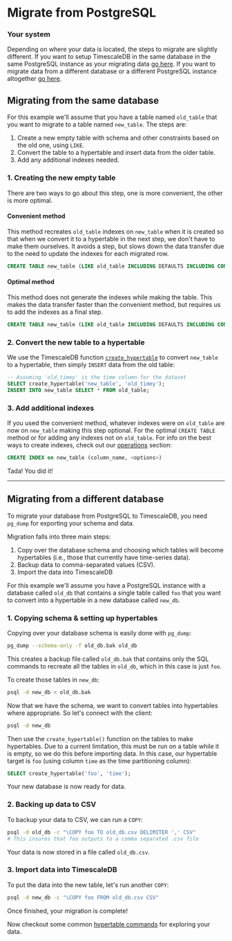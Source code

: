 # Migrate from PostgreSQL

### Your system

Depending on where your data is located, the steps to migrate are slightly
different.  If you want to setup TimescaleDB in the same database in the same
PostgreSQL instance as your migrating data [go here](#same-db).  If you want to
migrate data from a different database or a different PostgreSQL instance
altogether [go here](#different-db).

## Migrating from the same database <a id="same-db"></a>

For this example we'll assume that you have a table named `old_table` that you
want to migrate to a table named `new_table`.  The steps are:

1. Create a new empty table with schema and other constraints based on the
old one, using `LIKE`.
1. Convert the table to a hypertable and insert data from the older table.
1. Add any additional indexes needed.

### 1. Creating the new empty table

There are two ways to go about this step, one is more convenient, the other is
more optimal.

#### Convenient method

This method recreates `old_table` indexes on `new_table` when it is created so that
when we convert it to a hypertable in the next step, we don't have to make them
ourselves.  It avoids a step, but slows down the data transfer due to the need to
update the indexes for each migrated row.

```sql
CREATE TABLE new_table (LIKE old_table INCLUDING DEFAULTS INCLUDING CONSTRAINTS INCLUDING INDEXES);
```

#### Optimal method

This method does not generate the indexes while making the table.  This makes the data
transfer faster than the convenient method, but requires us to add the indexes as a
final step.

```sql
CREATE TABLE new_table (LIKE old_table INCLUDING DEFAULTS INCLUDING CONSTRAINTS EXCLUDING INDEXES);
```

### 2. Convert the new table to a hypertable

We use the TimescaleDB function [`create_hypertable`][create_hypertable] to
convert `new_table` to a hypertable, then simply `INSERT` data from the old table:

```sql
-- Assuming 'old_timey' is the time column for the dataset
SELECT create_hypertable('new_table', 'old_timey');
INSERT INTO new_table SELECT * FROM old_table;
```

### 3. Add additional indexes

If you used the convenient method, whatever indexes were on `old_table` are now
on `new_table` making this step optional. For the optimal `CREATE TABLE` method
or for adding any indexes not on `old_table`.  For info on the best ways to create
indexes, check out our [operations][] section:

```sql
CREATE INDEX on new_table (column_name, <options>)
```

Tada!  You did it!

[operations]:/getting-started/basic-operations
[create_hypertable]:/api/api-timescaledb#create_hypertable

---

## Migrating from a different database <a id="different-db"></a>

To migrate your database from PostgreSQL to TimescaleDB, you need
`pg_dump` for exporting your schema and data.

Migration falls into three main steps:

1. Copy over the database schema and choosing which tables will become
hypertables (i.e., those that currently have time-series data).
1. Backup data to comma-separated values (CSV).
1. Import the data into TimescaleDB

For this example we'll assume you have a PostgreSQL instance with a database
called `old_db` that contains a single table called `foo` that you want to
convert into a hypertable in a new database called `new_db`.  

### 1. Copying schema & setting up hypertables

Copying over your database schema is easily done with `pg_dump`:
```bash
pg_dump --schema-only -f old_db.bak old_db
```

This creates a backup file called `old_db.bak` that contains only the
SQL commands to recreate all the tables in `old_db`, which in this case is just
`foo`.

To create those tables in `new_db`:
```bash
psql -d new_db < old_db.bak
```

Now that we have the schema, we want to convert tables into hypertables
where appropriate. So let's connect with the client:
```bash
psql -d new_db
```
Then use the `create_hypertable()` function on the tables to make hypertables.
Due to a current limitation, this must be run on a table while it is empty, so
we do this before importing data. In this case, our hypertable target is
`foo` (using column `time` as the time partitioning column):
```sql
SELECT create_hypertable('foo', 'time');
```

Your new database is now ready for data.

### 2. Backing up data to CSV

To backup your data to CSV, we can run a `COPY`:

```bash
psql -d old_db -c "\COPY foo TO old_db.csv DELIMITER ',' CSV"
# This insures that foo outputs to a comma separated .csv file
```

Your data is now stored in a file called `old_db.csv`.

### 3. Import data into TimescaleDB

To put the data into the new table, let's run another `COPY`:

```bash
psql -d new_db -c "\COPY foo FROM old_db.csv CSV"
```

Once finished, your migration is complete!

Now checkout some common [hypertable commands][] for exploring your data.

[hypertable commands]: /getting-started/basic-operations
